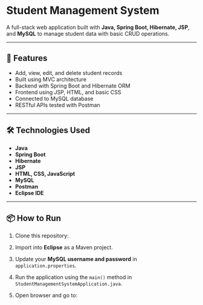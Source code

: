 # Student Management System

A full-stack web application built with **Java, Spring Boot, Hibernate, JSP**, and **MySQL** to manage student data with basic CRUD operations.

---

## 🚀 Features

- Add, view, edit, and delete student records
- Built using MVC architecture
- Backend with Spring Boot and Hibernate ORM
- Frontend using JSP, HTML, and basic CSS
- Connected to MySQL database
- RESTful APIs tested with Postman

---

## 🛠️ Technologies Used

- **Java**
- **Spring Boot**
- **Hibernate**
- **JSP**
- **HTML, CSS, JavaScript**
- **MySQL**
- **Postman**
- **Eclipse IDE**

---

## 📦 How to Run

1. Clone this repository:

2. Import into **Eclipse** as a Maven project.

3. Update your **MySQL username and password** in `application.properties`.

4. Run the application using the `main()` method in `StudentManagementSystemApplication.java`.

5. Open browser and go to:
